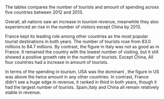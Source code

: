 The tables compares the number of tourists and amount of spending   across five countries between 2012 and 2013. 

Overall, all nations saw an increase in tourism revenue, meanwhile they also experienced an rise in the number of visitors except China by 2013.

France kept its leading role among other countries as the most popular tourist destinations in both years. The number of tourists rose from 83.0 millions to 84.7 millions. By contrast, the figure in Italy was not as good as in France. It remained the country with the lowest number of visiting, but it still showed a positive growth rate in the number of tourists.  Except China, All four countries had a increase in amount of tourists. 

In terms of the spending in tourism, USA was the dominant , the figure in US was above the twice amount in any other countries. In contrast, France didn't see a huge edge in revenue, it ranked in third in both years, though it had the largest number of tourists. Spain,Italy and China all remain relatively stable in revenue.   
